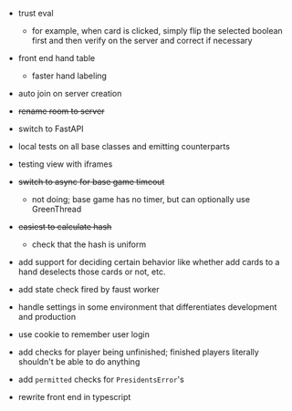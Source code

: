 * trust eval
    * for example, when card is clicked, simply flip the selected boolean first and then verify on the server and correct if necessary

* front end hand table
    * faster hand labeling

* auto join on server creation

* ~~rename room to server~~

* switch to FastAPI

* local tests on all base classes and emitting counterparts

* testing view with iframes

* ~~switch to async for base game timeout~~
    * not doing; base game has no timer, but can optionally use GreenThread

* ~~easiest to calculate hash~~
    * check that the hash is uniform

* add support for deciding certain behavior like whether add cards to a hand deselects those cards or not, etc.

* add state check fired by faust worker

* handle settings in some environment that differentiates development and production

* use cookie to remember user login

* add checks for player being unfinished; finished players literally shouldn't be able to do anything

* add `permitted` checks for `PresidentsError`'s

* rewrite front end in typescript